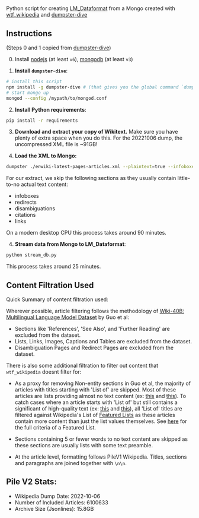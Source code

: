 # 

Python script for creating [LM_Dataformat](https://github.com/leogao2/lm_dataformat) from a Mongo created with [wtf_wikipedia](https://github.com/spencermountain/wtf_wikipedia) and [dumpster-dive](https://github.com/spencermountain/dumpster-dive)


## Instructions

(Steps 0 and 1 copied from [dumpster-dive](https://github.com/spencermountain/dumpster-dive))

0. Install [nodejs](https://nodejs.org/en/) (at least `v6`), [mongodb](https://docs.mongodb.com/manual/installation/) (at least `v3`)

1. **Install ```dumpster-dive```**:
```bash 
# install this script
npm install -g dumpster-dive # (that gives you the global command `dumpster`)
# start mongo up
mongod --config /mypath/to/mongod.conf
```

2. **Install Python requirements**:
```bash 
pip install -r requirements
```

3. **Download and extract your copy of Wikitext.** Make sure you have plenty of extra space when you do this. For the 20221006 dump, the uncompressed XML file is ~91GB! 

4. **Load the XML to Mongo:** 
```bash 
dumpster ./enwiki-latest-pages-articles.xml --plaintext=true --infoboxes=false --citations=false --categories=false --links=false
```

For our extract, we skip the following sections as they usually contain little-to-no actual text content:
- infoboxes
- redirects
- disambiguations
- citations
- links

On a modern desktop CPU this process takes around 90 minutes. 

4. **Stream data from Mongo to LM_Dataformat**:

```bash
python stream_db.py
```

This process takes around 25 minutes. 

## Content Filtration Used

Quick Summary of content filtration used:

Wherever possible, article filtering follows the methodology of [Wiki-40B: Multilingual Language Model Dataset](https://aclanthology.org/2020.lrec-1.297/) by Guo et al:

- Sections like 'References', 'See Also', and 'Further Reading' are excluded from the dataset.
- Lists, Links, Images, Captions and Tables are excluded from the dataset.
- Disambiguation Pages and Redirect Pages are excluded from the dataset.

There is also some additional filtration to filter out content that ```wtf_wikipedia``` doesnt filter for:
- As a proxy for removing Non-entity sections in Guo et al, the majority of articles with titles starting with 'List of' are skipped. Most of these articles are lists providing almost no text content (ex: [this](https://en.wikipedia.org/wiki/List_of_decades,_centuries,_and_millennia) and [this](https://en.wikipedia.org/wiki/List_of_cities_and_municipalities_in_the_Philippines)). To catch cases where an article starts with 'List of' but still contains a significant of high-quality text (ex: [this](https://en.wikipedia.org/wiki/List_of_James_Bond_films) and [this](https://en.wikipedia.org/wiki/List_of_Marvel_Cinematic_Universe_films)), all 'List of' titles are filtered against Wikipedia's List of [Featured Lists](https://en.wikipedia.org/wiki/Wikipedia:Featured_lists) as these articles contain more content than just the list values themselves. See [here](https://en.wikipedia.org/wiki/Wikipedia:Featured_list_criteria) for the full criteria of a Featured List. 

-  Sections containing 5 or fewer words to no text content are skipped as these sections are usually lists with some text preamble. 

- At the article level, formatting follows PileV1 Wikipedia. Titles, sections and paragraphs are joined together with ```\n\n```. 



## Pile V2 Stats:

- Wikipedia Dump Date: 2022-10-06
- Number of Included Articles: 6100633
- Archive Size (Jsonlines): 15.8GB
